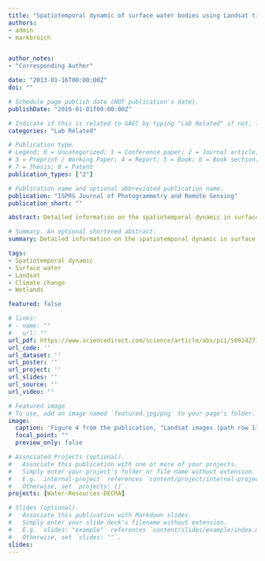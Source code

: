 ```yaml
---
title: "Spatiotemporal dynamic of surface water bodies using Landsat time-series data from 1999 to 2011"
authors:
- admin
- markbroich


author_notes:
- "Corresponding Author"

date: "2013-01-16T00:00:00Z"
doi: ""

# Schedule page publish date (NOT publication's date).
publishDate: "2016-01-01T00:00:00Z"

# Indicate if this is related to GAEC by typing "Lab Related" if not, leave blank
categories: "Lab Related"

# Publication type.
# Legend: 0 = Uncategorized; 1 = Conference paper; 2 = Journal article;
# 3 = Preprint / Working Paper; 4 = Report; 5 = Book; 6 = Book section;
# 7 = Thesis; 8 = Patent
publication_types: ["2"]

# Publication name and optional abbreviated publication name.
publication: "ISPRS Journal of Photogrammetry and Remote Sensing"
publication_short: ""

abstract: Detailed information on the spatiotemporal dynamic in surface water bodies is important for quantifying the effects of a drying climate, increased water abstraction and rapid urbanization on wetlands. The Swan Coastal Plain (SCP) with over 1500 wetlands is a global biodiversity hotspot located in the southwest of Western Australia, where more than 70% of the wetlands have been lost since European settlement. SCP is located in an area affected by recent climate change that also experiences rapid urban development and ground water abstraction. Landsat TM and ETM+ imagery from 1999 to 2011 has been used to automatically derive a spatially and temporally explicit time-series of surface water body extent on the SCP. A mapping method based on the Landsat data and a decision tree classification algorithm is described. Two generic classifiers were derived for the Landsat 5 and Landsat 7 data. Several landscape metrics were computed to summarize the intra and interannual patterns of surface water dynamic. Top of the atmosphere (TOA) reflectance of band 5 followed by TOA reflectance of bands 4 and 3 were the explanatory variables most important for mapping surface water bodies. Accuracy assessment yielded an overall classification accuracy of 96%, with 89% producer’s accuracy and 93% user’s accuracy of surface water bodies. The number, mean size, and total area of water bodies showed high seasonal variability with highest numbers in winter and lowest numbers in summer. The number of water bodies in winter increased until 2005 after which a decline can be noted. The lowest numbers occurred in 2010 which coincided with one of the years with the lowest rainfall in the area. Understanding the spatiotemporal dynamic of surface water bodies on the SCP constitutes the basis for understanding the effect of rainfall, water abstraction and urban development on water bodies in a spatially explicit way.

# Summary. An optional shortened abstract.
summary: Detailed information on the spatiotemporal dynamic in surface water bodies is important for quantifying the effects of a drying climate, increased water abstraction and rapid urbanization on wetlands.

tags:
- Spatiotemporal dynamic
- Surface water
- Landsat
- Climate change
- Wetlands

featured: false

# links:
# - name: ""
#   url: ""
url_pdf: https://www.sciencedirect.com/science/article/abs/pii/S0924271613000300
url_code: ''
url_dataset: ''
url_poster: ''
url_project: ''
url_slides: ''
url_source: ''
url_video: ''

# Featured image
# To use, add an image named `featured.jpg/png` to your page's folder. 
image:
  caption: 'Figure 4 from the publication, "Landsat images (path row 112/082, bands 4, 5, 6 (RGB)) showing the seasonal variability as well as the results of the classification (a) summer season imagery, (b) winter season image, (c) result of the classification for the summer season and (d) result of the classification for the winter season image. Water bodies are shown in black in all images." '
  focal_point: ""
  preview_only: false

# Associated Projects (optional).
#   Associate this publication with one or more of your projects.
#   Simply enter your project's folder or file name without extension.
#   E.g. `internal-project` references `content/project/internal-project/index.md`.
#   Otherwise, set `projects: []`.
projects: [Water-Resources-DECRA]

# Slides (optional).
#   Associate this publication with Markdown slides.
#   Simply enter your slide deck's filename without extension.
#   E.g. `slides: "example"` references `content/slides/example/index.md`.
#   Otherwise, set `slides: ""`.
slides:
---
```



